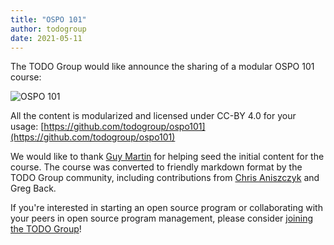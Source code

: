 ```yaml
---
title: "OSPO 101"
author: todogroup
date: 2021-05-11
---
```


The TODO Group would like announce the sharing of a modular OSPO 101 course:

![OSPO 101](/img/ospo101.svg)

All the content is modularized and licensed under CC-BY 4.0 for your usage:
[https://github.com/todogroup/ospo101](https://github.com/todogroup/ospo101)

We would like to thank [Guy Martin](https://twitter.com/guyma) for helping seed the initial content for the course. The course was converted to friendly markdown format by the TODO Group community, including contributions from [Chris Aniszczyk](https://twitter.com/cra) and Greg Back.

If you're interested in starting an open source program or collaborating with your peers in open source program management, please consider [joining the TODO Group](http://todogroup.org/join/)!

